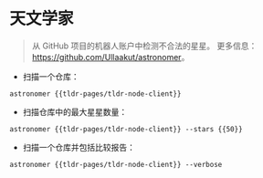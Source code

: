 # 天文学家

> 从 GitHub 项目的机器人账户中检测不合法的星星。
> 更多信息：<https://github.com/Ullaakut/astronomer>。

- 扫描一个仓库：

`astronomer {{tldr-pages/tldr-node-client}}`

- 扫描仓库中的最大星星数量：

`astronomer {{tldr-pages/tldr-node-client}} --stars {{50}}`

- 扫描一个仓库并包括比较报告：

`astronomer {{tldr-pages/tldr-node-client}} --verbose`